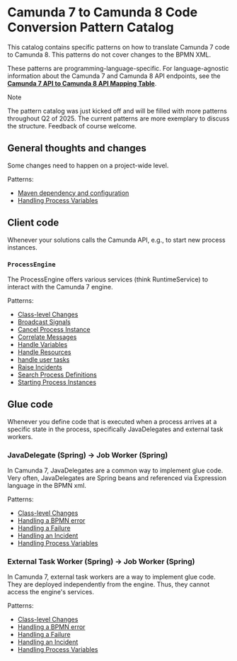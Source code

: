 # Camunda 7 to Camunda 8 Code Conversion Pattern Catalog

This catalog contains specific patterns on how to translate Camunda 7 code to Camunda 8. This patterns do not cover changes to the BPMN XML.

These patterns are programming-language-specific. For language-agnostic information about the Camunda 7 and Camunda 8 API endpoints, see the **[Camunda 7 API to Camunda 8 API Mapping Table](https://camunda-community-hub.github.io/camunda-7-to-8-code-conversion/)**.

> [!NOTE]  
> The pattern catalog was just kicked off and will be filled with more patterns throughout Q2 of 2025. The current patterns are more exemplary to discuss the structure. Feedback of course welcome.


<!-- The following content is automatically added with a Github Action from generate-catalog.js -->
<!-- BEGIN-CATALOG -->

## General thoughts and changes

Some changes need to happen on a project-wide level.

Patterns:

- [Maven dependency and configuration](10-general/dependencies.md)
- [Handling Process Variables](10-general/process-variables.md)

## Client code

Whenever your solutions calls the Camunda API, e.g., to start new process instances.


### `ProcessEngine`

The ProcessEngine offers various services (think RuntimeService) to interact with the Camunda 7 engine.

Patterns:

- [Class-level Changes](20-client-code/10-process-engine/adjusting-the-java-class.md)
- [Broadcast Signals](20-client-code/10-process-engine/broadcast-signals.md)
- [Cancel Process Instance](20-client-code/10-process-engine/cancel-process-instance.md)
- [Correlate Messages](20-client-code/10-process-engine/correlate-messages.md)
- [Handle Variables](20-client-code/10-process-engine/handle-process-variables.md)
- [Handle Resources](20-client-code/10-process-engine/handle-resources.md)
- [handle user tasks](20-client-code/10-process-engine/handle-user-tasks.md)
- [Raise Incidents](20-client-code/10-process-engine/raise-incidents.md)
- [Search Process Definitions](20-client-code/10-process-engine/search-process-definitions.md)
- [Starting Process Instances](20-client-code/10-process-engine/starting-process-instances.md)

## Glue code

Whenever you define code that is executed when a process arrives at a specific state in the process, specifically JavaDelegates and external task workers.


### JavaDelegate (Spring) &#8594; Job Worker (Spring)

In Camunda 7, JavaDelegates are a common way to implement glue code. Very often, JavaDelegates are Spring beans and referenced via Expression language in the BPMN xml.

Patterns:

- [Class-level Changes](30-glue-code/10-java-spring-delegate/adjusting-the-java-class.md)
- [Handling a BPMN error](30-glue-code/10-java-spring-delegate/handling-a-bpmn-error.md)
- [Handling a Failure](30-glue-code/10-java-spring-delegate/handling-a-failure.md)
- [Handling an Incident](30-glue-code/10-java-spring-delegate/handling-an-incident.md)
- [Handling Process Variables](30-glue-code/10-java-spring-delegate/handling-process-variables.md)

### External Task Worker (Spring) &#8594; Job Worker (Spring)

In Camunda 7, external task workers are a way to implement glue code. They are deployed independently from the engine. Thus, they cannot access the engine's services.

Patterns:

- [Class-level Changes](30-glue-code/20-java-spring-external-task-worker/adjusting-the-java-class.md)
- [Handling a BPMN error](30-glue-code/20-java-spring-external-task-worker/handling-a-bpmn-error.md)
- [Handling a Failure](30-glue-code/20-java-spring-external-task-worker/handling-a-failure.md)
- [Handling an Incident](30-glue-code/20-java-spring-external-task-worker/handling-an-incident.md)
- [Handling Process Variables](30-glue-code/20-java-spring-external-task-worker/handling-process-variables.md)

<!-- END-CATALOG -->

